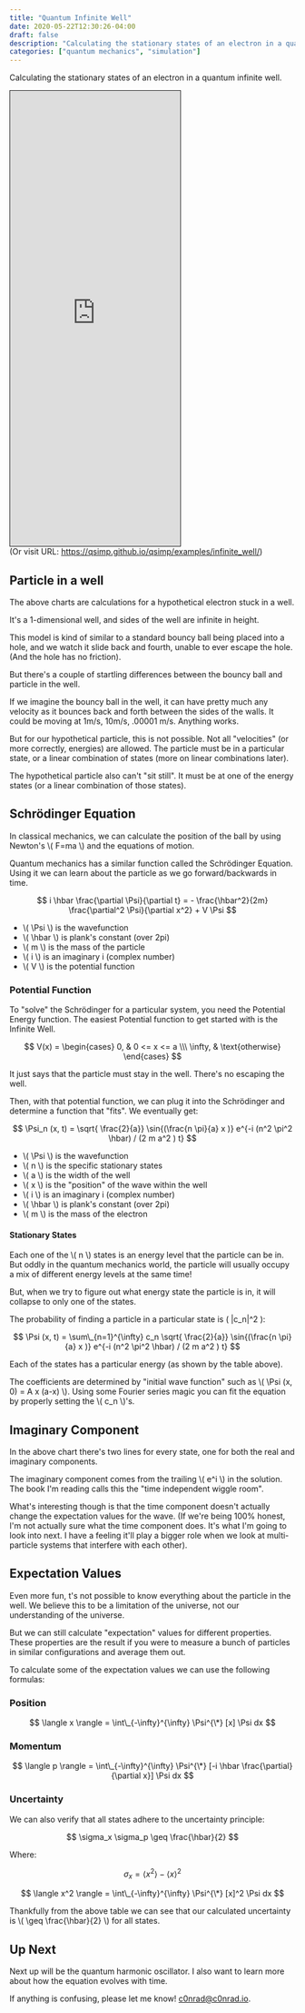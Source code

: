```yaml
---
title: "Quantum Infinite Well"
date: 2020-05-22T12:30:26-04:00
draft: false
description: "Calculating the stationary states of an electron in a quantum infinite well"
categories: ["quantum mechanics", "simulation"]
---
```


Calculating the stationary states of an electron in a quantum infinite well.

<!--more-->

<iframe class="full-width" src="https://qsimp.github.io/qsimp/examples/infinite_well/" style="border: 1px solid; height: 800px" ></iframe>
<br>
(Or visit URL: <a href="https://qsimp.github.io/qsimp/examples/infinite_well/">https://qsimp.github.io/qsimp/examples/infinite_well/</a>)

## Particle in a well

The above charts are calculations for a hypothetical electron stuck in a well.

It's a 1-dimensional well, and sides of the well are infinite in height.

This model is kind of similar to a standard bouncy ball being placed into a hole, and we watch it slide back and fourth, unable to ever escape the hole. (And the hole has no friction).

But there's a couple of startling differences between the bouncy ball and particle in the well.

If we imagine the bouncy ball in the well, it can have pretty much any velocity as it bounces back and forth between the sides of the walls. It could be moving at 1m/s, 10m/s, .00001 m/s. Anything works.

But for our hypothetical particle, this is not possible. Not all "velocities" (or more correctly, energies) are allowed. The particle must be in a particular state, or a linear combination of states (more on linear combinations later).

The hypothetical particle also can't "sit still". It must be at one of the energy states (or a linear combination of those states).

## Schrödinger Equation

In classical mechanics, we can calculate the position of the ball by using Newton's \\( F=ma \\) and the equations of motion.

Quantum mechanics has a similar function called the Schrödinger Equation. Using it we can learn about the particle as we go forward/backwards in time.

$$ i \hbar \frac{\partial \Psi}{\partial t} = - \frac{\hbar^2}{2m} \frac{\partial^2 \Psi}{\partial x^2} + V \Psi $$

<ul>
    <li> \( \Psi \) is the wavefunction </li>
    <li> \( \hbar \) is plank's constant (over 2pi) </li>
    <li> \( m \) is the mass of the particle </li>
    <li> \( i \) is an imaginary i (complex number) </li>
    <li> \( V \) is the potential function  </li>
</ul>

### Potential Function

To "solve" the Schrödinger for a particular system, you need the Potential Energy function. The easiest Potential function to get started with is the Infinite Well.

$$
V(x) = \begin{cases} 0, & 0 <= x <= a \\\
\infty, & \text{otherwise} \end{cases}
$$

It just says that the particle must stay in the well. There's no escaping the well.

Then, with that potential function, we can plug it into the Schrödinger and determine a function that "fits". We eventually get:

$$
\Psi_n (x, t) = \sqrt{ \frac{2}{a}} \sin{(\frac{n \pi}{a} x )} e^{-i (n^2 \pi^2 \hbar) / (2
m a^2 ) t}
$$

<ul>
    <li> \( \Psi \) is the wavefunction </li>
    <li> \( n \) is the specific stationary states </li>
    <li> \( a \) is the width of the well </li>
    <li> \( x \) is the "position" of the wave within the well </li>
    <li> \( i \) is an imaginary i (complex number) </li>
    <li> \( \hbar \) is plank's constant (over 2pi) </li>
    <li> \( m \) is the mass of the electron </li>
</ul>

#### Stationary States

Each one of the \\( n \\) states is an energy level that the particle can be in. But oddly in the quantum mechanics world, the particle will usually occupy a mix of different energy levels at the same time!

But, when we try to figure out what energy state the particle is in, it will collapse to only one of the states.

The probability of finding a particle in a particular state is \( |c_n|^2 \):

$$ \Psi (x, t) = \sum\_{n=1}^{\infty} c_n \sqrt{ \frac{2}{a}} \sin{(\frac{n \pi}{a} x )} e^{-i (n^2 \pi^2 \hbar) / (2 m a^2 ) t} $$

Each of the states has a particular energy (as shown by the table above).

The coefficients are determined by "initial wave function" such as \\( \Psi (x, 0) = A x (a-x) \\). Using some Fourier series magic you can fit the equation by properly setting the \\( c_n \\)'s.

## Imaginary Component

In the above chart there's two lines for every state, one for both the real and imaginary components.

The imaginary component comes from the trailing \\( e^i \\) in the solution. The book I'm reading calls this the "time independent wiggle room".

What's interesting though is that the time component doesn't actually change the expectation values for the wave. (If we're being 100% honest, I'm not actually sure what the time component does. It's what I'm going to look into next. I have a feeling it'll play a bigger role when we look at multi-particle systems that interfere with each other).

## Expectation Values

Even more fun, t's not possible to know everything about the particle in the well. We believe this to be a limitation of the universe, not our understanding of the universe.

But we can still calculate "expectation" values for different properties. These properties are the result if you were to measure a bunch of particles in similar configurations and average them out.

<p>To calculate some of the expectation values we can use the following formulas:</p>

### Position

$$ \langle x \rangle = \int\_{-\infty}^{\infty} \Psi^{\*} [x] \Psi dx $$

### Momentum

$$ \langle p \rangle = \int\_{-\infty}^{\infty} \Psi^{\*} [-i \hbar \frac{\partial}{\partial x}] \Psi dx $$

### Uncertainty

We can also verify that all states adhere to the uncertainty principle:

$$ \sigma_x \sigma_p \geq \frac{\hbar}{2} $$

Where:

$$ \sigma_x = \langle x^2 \rangle - \langle x \rangle^2 $$

$$ \langle x^2 \rangle = \int\_{-\infty}^{\infty} \Psi^{\*} [x]^2 \Psi dx $$

Thankfully from the above table we can see that our calculated uncertainty is \\( \geq \frac{\hbar}{2} \\) for all states.

## Up Next

Next up will be the quantum harmonic oscillator. I also want to learn more about how the equation evolves with time.

If anything is confusing, please let me know! c0nrad@c0nrad.io.

